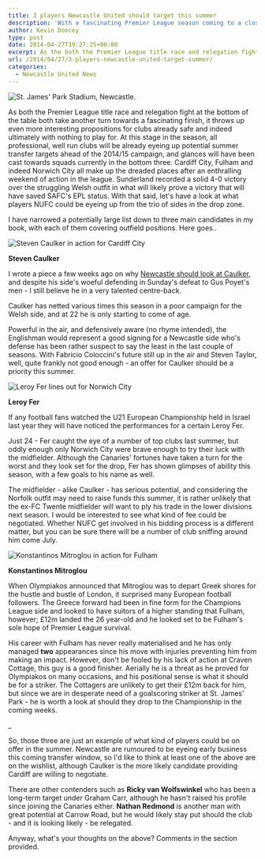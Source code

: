 ```yaml
---
title: 3 players Newcastle United should target this summer
description: 'With a fascinating Premier League season coming to a close, Tyne Time takes a look at potential summer targets as Newcastle United look to start recruitment'
author: Kevin Doocey
type: post
date: 2014-04-27T19:27:25+00:00
excerpt: As the both the Premier League title race and relegation fight at the bottom of the table both take another turn towards a fascinating finish, it throws up even more interesting propositions..
url: /2014/04/27/3-players-newcastle-united-target-summer/
categories:
  - Newcastle United News
---
```


![St. James' Park Stadium, Newcastle.](https://www.tynetime.com/wp-content/uploads/2014/04/SJP-Newcastle-United.jpg "Special - What player wouldn't want to play in the splendid St. James' Park, right?")

As both the Premier League title race and relegation fight at the bottom of the table both take another turn towards a fascinating finish, it throws up even more interesting propositions for clubs already safe and indeed ultimately with nothing to play for. At this stage in the season, all professional, well run clubs will be already eyeing up potential summer transfer targets ahead of the 2014/15 campaign, and glances will have been cast towards squads currently in the bottom three. Cardiff City, Fulham and indeed Norwich City all make up the dreaded places after an enthralling weekend of action in the league. Sunderland recorded a solid 4-0 victory over the struggling Welsh outfit in what will likely prove a victory that will have saved SAFC's EPL status. With that said, let's have a look at what  players NUFC could be eyeing up from the trio of sides in the drop zone.

I have narrowed a potentially large list down to three main candidates in my book, with each of them covering outfield positions. Here goes..

![Steven Caulker in action for Cardiff City](https://www.tynetime.com/wp-content/uploads/2014/04/Steven-Caulker-Cardiff.jpg)

**Steven Caulker**

I wrote a piece a few weeks ago on why [Newcastle should look at Caulker](https://www.tynetime.com/2014/03/23/newcastle-united-keeping-eye-english-defender/ "Steven Caulker Newcastle Transfer"), and despite his side's woeful defending in Sunday's defeat to Gus Poyet's men - I still believe he in a very talented centre-back.

Caulker has netted various times this season in a poor campaign for the Welsh side, and at 22 he is only starting to come of age.

Powerful in the air, and defensively aware (no rhyme intended), the Englishman would represent a good signing for a Newcastle side who's defense has been rather suspect to say the least in the last couple of seasons. With Fabricio Coloccini's future still up in the air and Steven Taylor, well, quite frankly not good enough - an offer for Caulker should be a priority this summer.

![Leroy Fer lines out for Norwich City](https://www.tynetime.com/wp-content/uploads/2014/04/Leroy-Fer-Norwich-City.jpg)

**Leroy Fer**

If any football fans watched the U21 European Championship held in Israel last year they will have noticed the performances for a certain Leroy Fer.

Just 24 - Fer caught the eye of a number of top clubs last summer, but oddly enough only Norwich City were brave enough to try their luck with the midfielder. Although the Canaries' fortunes have taken a turn for the worst and they look set for the drop, Fer has shown glimpses of ability this season, with a few goals to his name as well.

The midfielder - alike Caulker - has serious potential, and considering the Norfolk outfit may need to raise funds this summer, it is rather unlikely that the ex-FC Twente midfielder will want to ply his trade in the lower divisions next season. I would be interested to see what kind of fee could be negotiated. Whether NUFC get involved in his bidding process is a different matter, but you can be sure there will be a number of club sniffing around him come July.

![Konstantinos Mitroglou in action for Fulham](https://www.tynetime.com/wp-content/uploads/2014/04/Konstantinos-Mitroglou-Fulham.jpg)

**Konstantinos Mitroglou**

When Olympiakos announced that Mitroglou was to depart Greek shores for the hustle and bustle of London, it surprised many European football followers. The Greece forward had been in fine form for the Champions League side and looked to have suitors of a higher standing that Fulham, however; £12m landed the 26 year-old and he looked set to be Fulham's sole hope of Premier League survival.

His career with Fulham has never really materialised and he has only managed **two** appearances since his move with injuries preventing him from making an impact. However, don't be fooled by his lack of action at Craven Cottage, this guy is a good finisher. Aerially he is a threat as he proved for Olympiakos on many occasions, and his positional sense is what it should be for a striker. The Cottagers are unlikely to get their £12m back for him, but since we are in desperate need of a goalscoring striker at St. James' Park - he is worth a look at should they drop to the Championship in the coming weeks.

_

So, those three are just an example of what kind of players could be on offer in the summer. Newcastle are rumoured to be eyeing early business this coming transfer window, so I'd like to think at least one of the above are on the wishlist, although Caulker is the more likely candidate providing Cardiff are willing to negotiate.

There are other contenders such as **Ricky van Wolfswinkel** who has been a long-term target under Graham Carr, although he hasn't raised his profile since joining the Canaries either. **Nathan Redmond** is another man with great potential at Carrow Road, but he would likely stay put should the club - and it is looking likely - be relegated.

Anyway, what's your thoughts on the above? Comments in the section provided.
